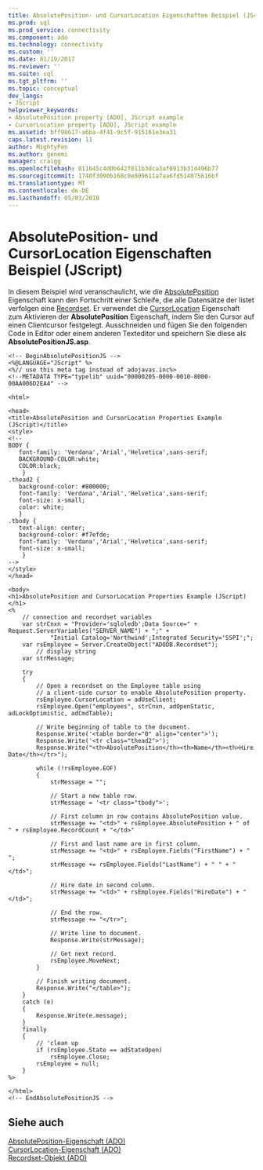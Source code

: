 ```yaml
---
title: AbsolutePosition- und CursorLocation Eigenschaften Beispiel (JScript) | Microsoft Docs
ms.prod: sql
ms.prod_service: connectivity
ms.component: ado
ms.technology: connectivity
ms.custom: ''
ms.date: 01/19/2017
ms.reviewer: ''
ms.suite: sql
ms.tgt_pltfrm: ''
ms.topic: conceptual
dev_langs:
- JScript
helpviewer_keywords:
- AbsolutePosition property [ADO], JScript example
- CursorLocation property [ADO], JScript example
ms.assetid: bff98617-a6ba-4f41-9c5f-915161e3ea31
caps.latest.revision: 11
author: MightyPen
ms.author: genemi
manager: craigg
ms.openlocfilehash: 811645c4d0b642f811b3dca3af0913b31d496b77
ms.sourcegitcommit: 1740f3090b168c0e809611a7aa6fd514075616bf
ms.translationtype: MT
ms.contentlocale: de-DE
ms.lasthandoff: 05/03/2018
---
```

# <a name="absoluteposition-and-cursorlocation-properties-example-jscript"></a>AbsolutePosition- und CursorLocation Eigenschaften Beispiel (JScript)
In diesem Beispiel wird veranschaulicht, wie die [AbsolutePosition](../../../ado/reference/ado-api/absoluteposition-property-ado.md) Eigenschaft kann den Fortschritt einer Schleife, die alle Datensätze der listet verfolgen eine [Recordset](../../../ado/reference/ado-api/recordset-object-ado.md). Er verwendet die [CursorLocation](../../../ado/reference/ado-api/cursorlocation-property-ado.md) Eigenschaft zum Aktivieren der **AbsolutePosition** Eigenschaft, indem Sie den Cursor auf einen Clientcursor festgelegt. Ausschneiden und fügen Sie den folgenden Code in Editor oder einem anderen Texteditor und speichern Sie diese als **AbsolutePositionJS.asp**.  
  
```  
<!-- BeginAbsolutePositionJS -->  
<%@LANGUAGE="JScript" %>  
<%// use this meta tag instead of adojavas.inc%>  
<!--METADATA TYPE="typelib" uuid="00000205-0000-0010-8000-00AA006D2EA4" -->  
  
<html>  
  
<head>  
<title>AbsolutePosition and CursorLocation Properties Example (JScript)</title>  
<style>  
<!--  
BODY {  
   font-family: 'Verdana','Arial','Helvetica',sans-serif;  
   BACKGROUND-COLOR:white;  
   COLOR:black;  
    }  
.thead2 {  
   background-color: #800000;   
   font-family: 'Verdana','Arial','Helvetica',sans-serif;   
   font-size: x-small;  
   color: white;  
   }  
.tbody {   
   text-align: center;  
   background-color: #f7efde;  
   font-family: 'Verdana','Arial','Helvetica',sans-serif;   
   font-size: x-small;  
    }  
-->  
</style>  
</head>  
  
<body>  
<h1>AbsolutePosition and CursorLocation Properties Example (JScript)</h1>  
<%  
    // connection and recordset variables  
    var strCnxn = "Provider='sqloledb';Data Source=" + Request.ServerVariables("SERVER_NAME") + ";" +  
            "Initial Catalog='Northwind';Integrated Security='SSPI';";  
    var rsEmployee = Server.CreateObject("ADODB.Recordset");  
        // display string  
    var strMessage;          
  
    try  
    {  
        // Open a recordset on the Employee table using  
        // a client-side cursor to enable AbsolutePosition property.  
        rsEmployee.CursorLocation = adUseClient;  
        rsEmployee.Open("employees", strCnxn, adOpenStatic, adLockOptimistic, adCmdTable);  
  
        // Write beginning of table to the document.  
        Response.Write('<table border="0" align="center">');  
        Response.Write('<tr class="thead2">');  
        Response.Write("<th>AbsolutePosition</th><th>Name</th><th>Hire Date</th></tr>");  
  
        while (!rsEmployee.EOF)  
        {  
            strMessage = "";  
  
            // Start a new table row.  
            strMessage = '<tr class="tbody">';  
  
            // First column in row contains AbsolutePosition value.  
            strMessage += "<td>" + rsEmployee.AbsolutePosition + " of " + rsEmployee.RecordCount + "</td>"  
  
            // First and last name are in first column.  
            strMessage += "<td>" + rsEmployee.Fields("FirstName") + " ";  
            strMessage += rsEmployee.Fields("LastName") + " " + "</td>";  
  
            // Hire date in second column.  
            strMessage += "<td>" + rsEmployee.Fields("HireDate") + "</td>";  
  
            // End the row.  
            strMessage += "</tr>";  
  
            // Write line to document.  
            Response.Write(strMessage);  
  
            // Get next record.  
            rsEmployee.MoveNext;  
        }  
  
        // Finish writing document.  
        Response.Write("</table>");  
    }  
    catch (e)  
    {  
        Response.Write(e.message);  
    }  
    finally  
    {  
        // 'clean up  
        if (rsEmployee.State == adStateOpen)  
            rsEmployee.Close;  
        rsEmployee = null;  
    }  
%>  
  
</html>  
<!-- EndAbsolutePositionJS -->  
```  
  
## <a name="see-also"></a>Siehe auch  
 [AbsolutePosition-Eigenschaft (ADO)](../../../ado/reference/ado-api/absoluteposition-property-ado.md)   
 [CursorLocation-Eigenschaft (ADO)](../../../ado/reference/ado-api/cursorlocation-property-ado.md)   
 [Recordset-Objekt (ADO)](../../../ado/reference/ado-api/recordset-object-ado.md)
